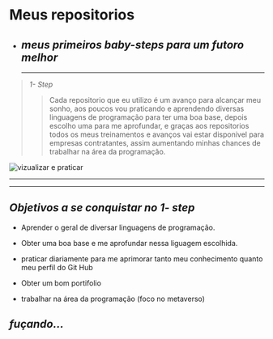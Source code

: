 # **Meus repositorios**
    
- ## *meus primeiros baby-steps para um futoro melhor*
    ----
> *1- Step*
>>Cada repositorio que eu utilizo é um avanço para alcançar meu sonho, aos poucos vou praticando e aprendendo diversas linguagens de programação para ter uma boa base, depois escolho uma para me aprofundar, e graças aos repositorios todos os meus treinamentos e avanços vai estar disponivel para empresas contratantes, assim aumentando minhas chances de trabalhar na área da programação.

![vizualizar e praticar](https://guiadoestudante.abril.com.br/wp-content/uploads/sites/4/2021/06/Curso-de-programa%C3%A7%C3%A3o.jpg)
___
___
## *Objetivos a se conquistar no 1- step*

* Aprender o geral de diversar linguagens de programação.

* Obter uma boa base e me aprofundar nessa liguagem escolhida.

* praticar diariamente para me aprimorar tanto meu conhecimento quanto meu perfil do Git Hub
* Obter um bom portifolio
* trabalhar na área da programação (foco no metaverso)


## *fuçando...*

